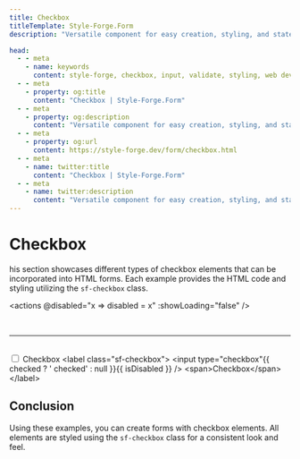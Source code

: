 ```yaml
---
title: Checkbox
titleTemplate: Style-Forge.Form
description: "Versatile component for easy creation, styling, and state management of checkboxes in web apps."

head:
  - - meta
    - name: keywords
      content: style-forge, checkbox, input, validate, styling, web development, frontend, checkbox elements, checkbox styles, responsive
  - - meta
    - property: og:title
      content: "Checkbox | Style-Forge.Form"
  - - meta
    - property: og:description
      content: "Versatile component for easy creation, styling, and state management of checkboxes in web apps."
  - - meta
    - property: og:url
      content: https://style-forge.dev/form/checkbox.html
  - - meta
    - name: twitter:title
      content: "Checkbox | Style-Forge.Form"
  - - meta
    - name: twitter:description
      content: "Versatile component for easy creation, styling, and state management of checkboxes in web apps."
---
```


# Checkbox

his section showcases different types of checkbox elements that can be incorporated into HTML forms. Each example provides the HTML code and styling utilizing the `sf-checkbox` class.

<actions @disabled="x => disabled = x" :showLoading="false" />

<br />

---
<br />

<label class="sf-checkbox">
  <input v-model="checked" type="checkbox" :disabled="disabled" /> <span>Checkbox</span>
</label>

<highlight lang="html">
&lt;label class="sf-checkbox"&gt;
  &lt;input type="checkbox"{{ checked ? ' checked' : null }}{{ isDisabled }} /&gt; &lt;span&gt;Checkbox&lt;/span&gt;
&lt;/label&gt;
</highlight>

## Conclusion

Using these examples, you can create forms with checkbox elements. All elements are styled using the `sf-checkbox` class for a consistent look and feel.

<script setup>
import { ref, computed } from 'vue';

import 'style-forge.form/src/var.css';
import 'style-forge.form/src/base.css';
import 'style-forge.form/src/global.css';
import 'style-forge.form/src/pseudo-classes.css';

import 'style-forge.form/src/loading.css';
import 'style-forge.form/src/checkbox-radio.css';

const checked = ref(true);
const disabled = ref(false);
const isDisabled = computed(() => disabled.value ? ' disabled' : null);
</script>
